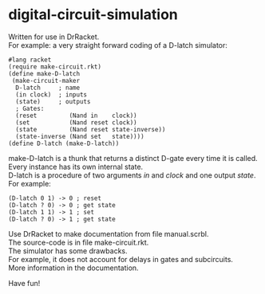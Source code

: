# digital-circuit-simulation

Written for use in DrRacket.\
For example: a very straight forward coding of a D-latch simulator:

```
#lang racket
(require make-circuit.rkt)
(define make-D-latch
 (make-circuit-maker
  D-latch     ; name
  (in clock)  ; inputs
  (state)     ; outputs
  ; Gates:
  (reset         (Nand in    clock))
  (set           (Nand reset clock))
  (state         (Nand reset state-inverse))
  (state-inverse (Nand set   state))))
(define D-latch (make-D-latch))
```

make-D-latch is a thunk that returns a distinct D-gate every time it is called.\
Every instance has its own internal state.\
D-latch is a procedure of two arguments *in* and *clock* and one output *state*.\
For example:

```
(D-latch 0 1) -> 0 ; reset
(D-latch ? 0) -> 0 ; get state
(D-latch 1 1) -> 1 ; set
(D-latch ? 0) -> 1 ; get state
```

Use DrRacket to make documentation from file manual.scrbl.\
The source-code is in file make-circuit.rkt.\
The simulator has some drawbacks.\
For example, it does not account for delays in gates and subcircuits.\
More information in the documentation.

Have fun!
